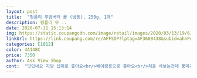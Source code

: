 ```yaml
---
layout: post 
title:  "펑플리 무염버터 롤 (냉동), 250g, 1개" 
description: 펑플리 무 ..
date: 2020-07-11 15:13:14 
img: https://static.coupangcdn.com/image/retail/images/2020/03/13/19/6/e283cec5-03d3-492d-82e0-756675ae1640.jpg 
linkUrl: https://link.coupang.com/re/AFFSDP?lptag=AF3600438&subid=ahnPublicAsk&pageKey=1353428813&itemId=2382055166&vendorItemId=70377555473&traceid=V0-113-b0b9a210cb8615f9 
categories: [1012] 
color: 4A148C 
price: 7350 
author: Ask View Shop 
cont:  "맛있네요 지방 섭취로 좋아요<br/>베이킹용으로 좋아요<br/>처음 사보는건데 풍미가 좋아요 포장에 그램별로 나눠쓸수있도록 표시도 되있는 센쓰^^ 값어치있는 버터네요<br/>" 
---
```

